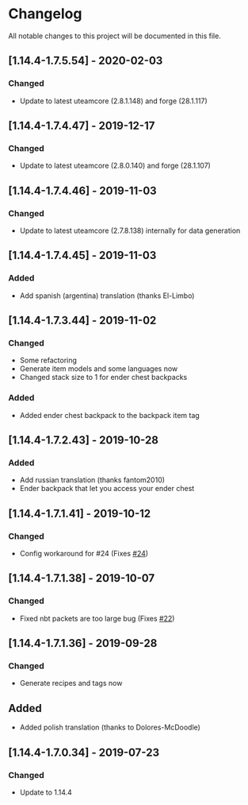 # Changelog
All notable changes to this project will be documented in this file.

## [1.14.4-1.7.5.54] - 2020-02-03
### Changed
 - Update to latest uteamcore (2.8.1.148) and forge (28.1.117)

## [1.14.4-1.7.4.47] - 2019-12-17
### Changed
 - Update to latest uteamcore (2.8.0.140) and forge (28.1.107)

## [1.14.4-1.7.4.46] - 2019-11-03
### Changed
 - Update to latest uteamcore (2.7.8.138) internally for data generation

## [1.14.4-1.7.4.45] - 2019-11-03
### Added
 - Add spanish (argentina) translation (thanks El-Limbo)

## [1.14.4-1.7.3.44] - 2019-11-02
### Changed
 - Some refactoring
 - Generate item models and some languages now
 - Changed stack size to 1 for ender chest backpacks
 
### Added
 - Added ender chest backpack to the backpack item tag

## [1.14.4-1.7.2.43] - 2019-10-28
### Added
 - Add russian translation (thanks fantom2010)
 - Ender backpack that let you access your ender chest

## [1.14.4-1.7.1.41] - 2019-10-12
### Changed
 - Config workaround for #24 (Fixes [#24](https://github.com/MC-U-Team/Useful-Backpacks/issues/24))

## [1.14.4-1.7.1.38] - 2019-10-07
### Changed
 - Fixed nbt packets are too large bug (Fixes [#22](https://github.com/MC-U-Team/Useful-Backpacks/issues/22))

## [1.14.4-1.7.1.36] - 2019-09-28
### Changed
 - Generate recipes and tags now

## Added
 - Added polish translation (thanks to Dolores-McDoodle)

## [1.14.4-1.7.0.34] - 2019-07-23
### Changed
 -  Update to 1.14.4
